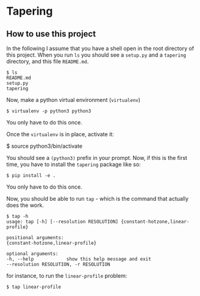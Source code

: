 # Tapering

## How to use this project

In the following I assume that you have a shell open in the root directory of this project.
When you run `ls` you should see a `setup.py` and a `tapering` directory, and this file `README.md`.

    $ ls
    README.md
    setup.py
    tapering

Now, make a python virtual environment (`virtualenv`)

    $ virtualenv -p python3 python3

You only have to do this once.

Once the `virtualenv` is in place, activate it:

   $ source python3/bin/activate
   
You should see a `(python3)` prefix in your prompt. 
Now, if this is the first time, you have to install the `tapering` package like so:

    $ pip install -e .

You only have to do this once.

Now, you should be able to run `tap` - which is the command that actually does the work.

    $ tap -h
    usage: tap [-h] [--resolution RESOLUTION] {constant-hotzone,linear-profile}

    positional arguments:
    {constant-hotzone,linear-profile}

    optional arguments:
    -h, --help            show this help message and exit
    --resolution RESOLUTION, -r RESOLUTION

for instance, to run the `linear-profile` problem:

    $ tap linear-profile
